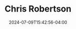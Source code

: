 ---
title: Chris Robertson
date: 2024-07-09T15:42:56-04:00
featured_image: Chris-Robertson.webp
featured_image_attr: 
featured_image_attr_link: 
featured_image_alt: Headshot of Chris Robertson
featured_image_caption: Headshot of Chris Robertson
Socials:
  Facebook: 
  Twitter: 
  Instagram: 
  LinkedIn: 
  IBDB: 
  IMDb:
  Website: 
---